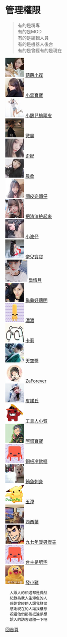 # 管理權限  

> 有的是粉專  
> 有的是MOD  
> 有的是編輯人員  
> 有的是機器人後台  
> 有的是曾經有的是現在  

![](大頭照/butterflyouox60) [萌萌小蝶](https://twitch.tv/butterflyouo)  
![](大頭照/babybaby1111x60) [小雲寶寶](https://twitch.tv/babybaby1111)  
![](大頭照/chiue9493x60) [小鵲兒搞頑皮](https://twitch.tv/chiue9493)  
![](大頭照/breeze0920x60) [微風](https://twitch.tv/breeze0920)  
![](大頭照/butter870519x60) [歪妃](https://twitch.tv/butter870519)  
![](大頭照/rou0629x60) [晨柔](https://twitch.tv/rou0629)  
![](大頭照/alongz_x60) [調皮姿媚仔](https://twitch.tv/alongz_)  
![](大頭照/baso0416x60) [把渣渣撿起來](https://twitch.tv/baso0416)  
![](大頭照/mybabykiss520x60) [小波仔](https://twitch.tv/mybabykiss520)  
![](大頭照/nai0529x60) [奈兒寶寶](https://twitch.tv/nai0529)  
![](大頭照/chingyuex70) [梟情月](https://twitch.tv/chingyue)  
![](大頭照/hare0o0cheerx60) [龜龜好聰明](https://twitch.tv/hare0o0cheer)  
![](大頭照/zxc37102x60) [濃濃](https://twitch.tv/zxc37102)  
![](大頭照/kyaryqx60) [卡莉](https://twitch.tv/kyaryq)  
![](大頭照/takuto_skyx60) [天空醬](https://twitch.tv/takuto_sky)  
![](大頭照/zaforeverx60) [ZaForever](https://twitch.tv/zaforever)  
![](大頭照/tachilolzx60) [皮諾丘](https://twitch.tv/tachilolz)  
![](大頭照/shiauherx60) [工具人小賀](https://twitch.tv/shiauher)  
![](大頭照/silver0301x60) [阿銀寶寶](https://twitch.tv/silver0301)  
![](大頭照/user86418641x60) [銅板冷欽摳](https://twitch.tv/user86418641)  
![](大頭照/tuna0127x60) [鮪魚刺身](https://twitch.tv/tuna0127)  
![](大頭照/shiutomx60) [玉漟](https://twitch.tv/shiutom)  
![](大頭照/yeh_changx60) [西西葉](https://twitch.tv/yeh_chang)  
![](大頭照/jeffchoux60) [九七年暖男傑夫](https://twitch.tv/jeffchou)  
![](大頭照/resver5x60) [台主是肥宅](https://twitch.tv/resver5)  
![](大頭照/az12345685x60) [發小豬](https://twitch.tv/az12345685)  

      人跟人的相遇都是偶然  
      紀錄為我人生添色的人  
      感謝曾經的人讓我駐留  
      感謝現在的人讓我棲息  
      祝福他們都能抵達夢想  
      誤入的訪客追隨一下吧

[回首頁](README.md)
